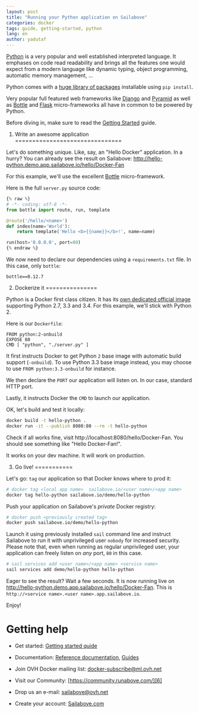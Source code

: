 ```yaml
---
layout: post
title: "Running your Python application on Sailabove"
categories: docker
tags: guide, getting-started, python
lang: en
author: yadutaf
---
```


[Python](https://www.python.org/) is a very popular and well established interpreted language. It emphases on code read readability and brings all the features one would expect from a modern language like dynamic typing, object programming, automatic memory management, ...

Python comes with a [huge library of packages](https://pypi.python.org/pypi) installable using ``pip install``.

Very popular full featured web frameworks like [Django](https://www.djangoproject.com/) and [Pyramid](http://www.pylonsproject.org/) as well as [Bottle](http://bottlepy.org/docs/dev/index.html) and [Flask](http://flask.pocoo.org/) micro-frameworks all have in common to be powered by Python.

Before diving in, make sure to read the [Getting Started](getting-started-with-sailabove-docker.html) guide.

1. Write an awesome application
===============================

Let's do something unique. Like, say, an "Hello Docker" application. In a hurry? You can already see the result on Sailabove: http://hello-python.demo.app.sailabove.io/hello/Docker-Fan

For this example, we'll use the excellent [Bottle](http://bottlepy.org/docs/dev/index.html) micro-framework.

Here is the full ``server.py`` source code:

```python
{% raw %}
# -*- coding: utf-8 -*-
from bottle import route, run, template

@route('/hello/<name>')
def index(name='World'):
    return template('Hello <b>{{name}}</b>!', name=name)

run(host='0.0.0.0', port=80)
{% endraw %}
```

We now need to declare our dependencies using a ``requirements.txt`` file. In this case, only ``bottle``:

```
bottle==0.12.7
```

2. Dockerize it
===============

Python is a Docker first class citizen. It has its [own dedicated official image](https://registry.hub.docker.com/u/library/python/) supporting Python 2.7, 3.3 and 3.4. For this example, we'll stick with Python 2.

Here is our ``Dockerfile``:

```
FROM python:2-onbuild
EXPOSE 80
CMD [ "python", "./server.py" ]
```

It first instructs Docker to get Python ``2`` base image with automatic build support (``-onbuild``). To use Python 3.3 base image instead, you may choose to use ``FROM python:3.3-onbuild`` for instance.

We then declare the ``PORT`` our application will listen on. In our case, standard HTTP port.

Lastly, it instructs Docker the ``CMD`` to launch our application.

OK, let's build and test it locally:


```bash
docker build -t hello-python .
docker run -it --publish 8080:80 --rm -t hello-python
```

Check if all works fine, visit http://localhost:8080/hello/Docker-Fan. You should see something like "Hello Docker-Fan!".

It works on your dev machine. It will work on production.

3. Go live!
===========

Let's go: ``tag`` our application so that Docker knows where to prod it:

```bash
# docker tag <local app name>  sailabove.io/<user name>/<app name>
docker tag hello-python sailabove.io/demo/hello-python
```

Push your application on Sailabove's *private* Docker registry:

```bash
# docker push <previously created tag>
docker push sailabove.io/demo/hello-python
```

Launch it using previously installed ``sail`` command line and instruct Sailabove to run it with unprivileged user ``nobody`` for increased security. Please note that, even when running as regular unprivileged user, your application can freely listen on *any* port, ``80`` in this case.

```bash
# sail services add <user name>/<app name> <service name>
sail services add demo/hello-python hello-python
```

Eager to see the result? Wait a few seconds. It is now running live on http://hello-python.demo.app.sailabove.io/hello/Docker-Fan. This is ``http://<service name>.<user name>.app.sailabove.io``.

Enjoy!

Getting help
============

- Get started: [Getting started quide][8]
- Documentation: [Reference documentation][9], [Guides][10]
- Join OVH Docker mailing list: [docker-subscribe@ml.ovh.net][5]
- Visit our Community: [https://community.runabove.com/][6]
- Drop us an e-mail: [sailabove@ovh.net][1]
- Create your account: [Sailabove.com][7]

  [1]: mailto:sailabove@ovh.net
  [5]: mailto:docker-subscribe@ml.ovh.net
  [6]: https://community.runabove.com/
  [7]: https://sailabove.com/
  [8]: /kb/en/docker/getting-started-with-sailabove-docker.html
  [9]: /kb/en/docker/documentation
  [10]: /kb/en/docker/
